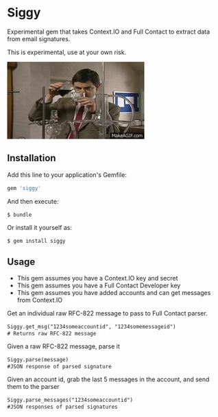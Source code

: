 # Siggy

Experimental gem that takes Context.IO and Full Contact to extract data from email signatures.

This is experimental, use at your own risk.

![Experiment!](https://raw.githubusercontent.com/cecyc/meme-hub/master/experiment.gif)

## Installation

Add this line to your application's Gemfile:

```ruby
gem 'siggy'
```

And then execute:

    $ bundle

Or install it yourself as:

    $ gem install siggy

## Usage

* This gem assumes you have a Context.IO key and secret
* This gem assumes you have a Full Contact Developer key
* This gem assumes you have added accounts and can get messages from Context.IO

Get an individual raw RFC-822 message to pass to Full Contact parser.

```
Siggy.get_msg("1234someaccountid", "1234somemessageid")
# Returns raw RFC-822 message
```

Given a raw RFC-822 message, parse it

```
Siggy.parse(message)
#JSON response of parsed signature
```

Given an account id, grab the last 5 messages in the account, and send them to the parser

```
Siggy.parse_messages("1234someaccountid")
#JSON responses of parsed signatures
```
